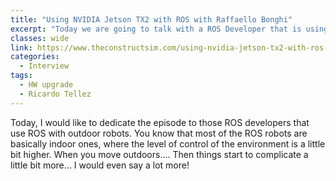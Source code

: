 ```yaml
---
title: "Using NVIDIA Jetson TX2 with ROS with Raffaello Bonghi"
excerpt: "Today we are going to talk with a ROS Developer that is using Nvidia Jetson board to control a 9Kg outdoors robot. It is my pleasure to introduce you Raffaello Bonghi a ROS developer using Nvidia Jetson"
classes: wide
link: https://www.theconstructsim.com/using-nvidia-jetson-tx2-with-ros-with-raffaello-bonghi/
categories:
  - Interview
tags:
  - HW upgrade
  - Ricardo Tellez
---
```


Today, I would like to dedicate the episode to those ROS developers that use ROS with outdoor robots. You know that most of the ROS robots are basically indoor ones, where the level of control of the environment is a little bit higher. When you move outdoors…. Then things start to complicate a little bit more… I would even say a lot more!
